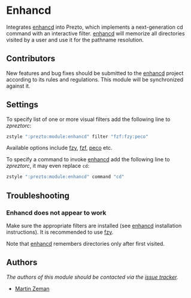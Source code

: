 Enhancd
=======

Integrates [enhancd][1] into Prezto, which implements a next-generation cd
command with an interactive filter. [enhancd][1] will memorize all directories
visited by a user and use it for the pathname resolution.

Contributors
------------

New features and bug fixes should be submitted to the [enhancd][1] project
according to its rules and regulations. This module will be synchronized
against it.

Settings
--------

To specify list of one or more visual filters add the following line to
*zpreztorc*:

```sh
zstyle ":prezto:module:enhancd" filter "fzf:fzy:peco"
```

Available options include [fzy][2], [fzf][3], [peco][4] etc.

To specify a command to invoke [enhancd][1] add the following line to
*zpreztorc*, it may even replace `cd`:

```sh
zstyle ":prezto:module:enhancd" command "cd"
```

Troubleshooting
---------------

### Enhancd does not appear to work

Make sure the appropriate filters are installed (see [enhancd][1] installation
instructions). It is recommended to use [fzy][2].

Note that [enhancd][1] remembers directories only after first visited.

Authors
-------

*The authors of this module should be contacted via the [issue tracker][3].*

  - [Martin Zeman](https://github.com/N4M3Z)

[1]: https://github.com/b4b4r07/enhancd
[2]: https://github.com/jhawthorn/fzy
[3]: https://github.com/junegunn/fzf
[4]: https://github.com/peco/peco
[5]: https://github.com/sorin-ionescu/prezto/issues